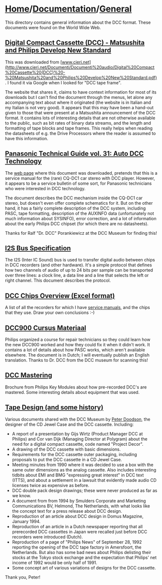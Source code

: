 # [Home](../..)/[Documentation](..)/[General](.)
This directory contains general information about the DCC format. These documents were found on the World Wide Web.

## [Digital Compact Cassette (DCC) - Matsushita and Philips Develop New Standard](./Digital%20Compact%20Cassette%20(DCC)%20-%20Matsushita%20and%20Philips%20Develop%20New%20Standard.pdf)
This was downloaded from [www.cieri.net](http://www.cieri.net/Documenti/Documenti%20audio/Digital%20Compact%20Cassette%20(DCC)%20-%20Matsushita%20and%20Philips%20Develop%20New%20Standard.pdf). I found it via Google when I looked for "DCC tape frame".

The website that shares it, claims to have context information for most of its downloads but I can't find the document through the menus, let alone any accompanying text about where it originated (the website is in Italian and my Italian is not very good). It appears that this may have been a hand-out given to those that were present at a Matsushita announcement of the DCC format. It contains lots of interesting details that are not otherwise available to the public, such as bit rates of binary data streams, and the length and formatting of tape blocks and tape frames. This really helps when reading the datasheets of e.g. the Drive Processors where the reader is assumed to have this information.

## [Panasonic Technical Guide vol. 31: Auto DCC Technology](CQ-DC1.pdf)
The [web page](https://servlib.com/panasonic/car-audio/cq-dc1.html) where this document was downloaded, pretends that this is a service manual for the (rare) CQ-DC1 car stereo with DCC player. However, it appears to be a service bulletin of some sort, for Panasonic technicians who were interested in DCC technology.

The document describes the DCC mechanism inside the CQ-DC1 car stereo, but doesn't even offer complete schematics for it. But on the other hand, it has a fairly complete description of the DCC system, including PASC, tape formatting, description of the AUXINFO data (unfortunately not much information about SYSINFO), error correction, and a lot of information about the early Philips DCC chipset (for which there are no datasheets).

Thanks for Ralf "Dr. DCC" Porankiewicz at the DCC Museum for finding this!

## [I2S Bus Specification](I2SBUS.pdf)
The I2S (Inter IC Sound) bus is used to transfer digital audio between chips in DCC recorders (and other hardware). It's a simple protocol that defines how two channels of audio of up to 24 bits per sample can be transported over three lines: a clock line, a data line and a line that selects the left or right channel. This document describes the protocol.

## [DCC Chips Overview (Excel format)](Chips.xls)
A list of all the recorders for which I have [service manuals](../Service%20Manuals), and the chips that they use. Draw your own conclusions :-)

## [DCC900 Cursus Materiaal](DCC900CursusMateriaal.pdf)
Philips organized a course for repair technicians so they could learn how the new DCC900 worked and how they could fix it when it didn't work. It contains a lot of details about how PASC works, which aren't available elsewhere. The document is in Dutch; I will eventually publish an English translation. Thanks to Dr. DCC from the DCC museum for scanning this!

## [DCC Mastering](DCC%20Mastering.pdf)
Brochure from Philips Key Modules about how pre-recorded DCC's are mastered. Some interesting details about equipment that was used.

## [Tape Design (and some history)](Peter%20Doodson%20Tape%20Design.pdf)
Various documents shared with the DCC Museum by [Peter Doodson](http://www.doodson.co.uk/Peter.html), the designer of the CD Jewel Case and the DCC cassette. Including:


- A report of a presentation by Gijs Wirtz (Product Manager DCC at Philips) and Cor van Dijk (Managing Director at Polygram) about the need for a digital compact cassette, code named "Project Decor".
- A drawing of the DCC cassette with basic dimensions. 
- Requirements for the DCC cassette outer packaging, including proposals to put the DCC cassette in a CD Jewel Case.
- Meeting minutes from 1990 where it was decided to use a box with the same outer dimensions as the analog cassette. Also includes interesting tidbits about EMI and BMG "expressing great interest" in DCC text (ITTS), and about a settlement in a lawsuit that evidently made audio CD licenses twice as expensive as before.
- DCC double pack design drawings; these were never produced as far as we know.
- A document from from 1994 by Smulders Corporate and Marketing Communications BV, Helmond, The Netherlands, with what looks like the concept text for a press release about DCC design.
- Reproduction of an article about DCC design in Domus Magazine, January 1994.
- Reproduction of an article in a Dutch newspaper reporting that all prerecorded DCC cassettes in Japan were recalled just before DCC recorders were introduced (Dutch).
- Reproduction of a page of "Philips News" of September 28, 1992 reporting the opening of the DCC tape factory in Amersfoort, the Netherlands. But also has some bad news about Philips delisting their stocks at the Tokyo stock exchange and the expectation that Philips' net income of 1992 would be only half of 1991.
- Some concept art of various variations of designs for the DCC cassette.

Thank you, Peter!
